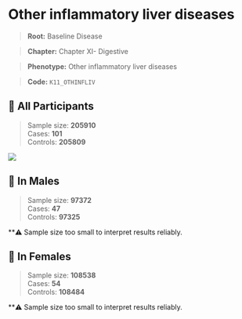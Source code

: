 # Other inflammatory liver diseases

> **Root:** Baseline Disease  

> **Chapter:** Chapter XI- Digestive  

> **Phenotype:** Other inflammatory liver diseases  

> **Code:** `K11_OTHINFLIV`

## 🧪 All Participants  
> Sample size: **205910**  
> Cases: **101**  
> Controls: **205809**
<img src="/Disease/Figures/ALL/Baseline/K11_OTHINFLIV.png"/>
<CsvTable src="/Disease/Data/ALL/Baseline/LG_K11_OTHINFLIV.csv" label="🔍 View full results" />

## 👨 In Males  
> Sample size: **97372**  
> Cases: **47**  
> Controls: **97325**

**⚠️ Sample size too small to interpret results reliably.

## 👩 In Females  
> Sample size: **108538**  
> Cases: **54**  
> Controls: **108484**

**⚠️ Sample size too small to interpret results reliably.
